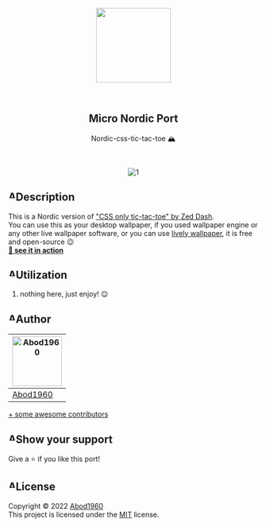 <p align="center">
    <img src="https://i.imgur.com/xDQfTqK.png" width = 150rem/>
</p>
<br>
<h2 align="center"> <b>Micro Nordic Port</b> </h2>
<p align="center">Nordic-css-tic-tac-toe 🏔
</p>

<br>
<div align="center">
  
![1](https://i.imgur.com/k2jL6rV.png)

</div>

<h2 style="display: flex; flex-direction: row; justify-content: start;"> <img width="15px" alt="Abod1960" src="https://i.imgur.com/9dexckH.png"> Description</h2>

This is a Nordic version of ["CSS only tic-tac-toe" by Zed Dash](https://codepen.io/z-/pen/LYPqaME).<br>
You can use this as your desktop wallpaper, if you used wallpaper engine or any other live wallpaper software, or you can use [lively wallpaper](https://rocksdanister.github.io/lively/), it is free and open-source 😉<br>
**[💠 see it in action](https://micro-nordic.github.io/Nordic-css-tic-tac-toe/)**

<h2 style="display: flex; flex-direction: row; justify-content: start;"> <img width="15px" alt="Abod1960" src="https://i.imgur.com/TzoPeWE.png"> Utilization</h2>

1. nothing here, just enjoy! 😉


  
<h2 style="display: flex; flex-direction: row; justify-content: start;"> <img width="15px" alt="Abod1960" src="https://i.imgur.com/89PM7QC.png"> Author</h2>




<a href="https://github.com/Abod1960" alt=""><img width="100" alt="Abod1960" src="https://avatars.githubusercontent.com/u/79435005?v=4"></a> |
--- |
<a alt="Abod1960" href="https://github.com/Abod1960">Abod1960</a> |


[+ some awesome contributors](https://github.com/Micro-Nordic/Nordic-css-tic-tac-toe/graphs/contributors)
  
<h2 style="display: flex; flex-direction: row; justify-content: start;"> <img width="15px" alt="Abod1960" src="https://i.imgur.com/zaTDMta.png"> Show your support</h2>

Give a ⭐️ if you like this port!
  
<h2 style="display: flex; flex-direction: row; justify-content: start;"> <img width="15px" alt="Abod1960" src="https://i.imgur.com/oUWxDRu.png"> License</h2>

Copyright © 2022 [Abod1960](https://github.com/Abod1960)<br>
This project is licensed under the [MIT](https://github.com/Micro-Nordic/Nordic-css-tic-tac-toe/blob/main/LICENSE) license.<br>

